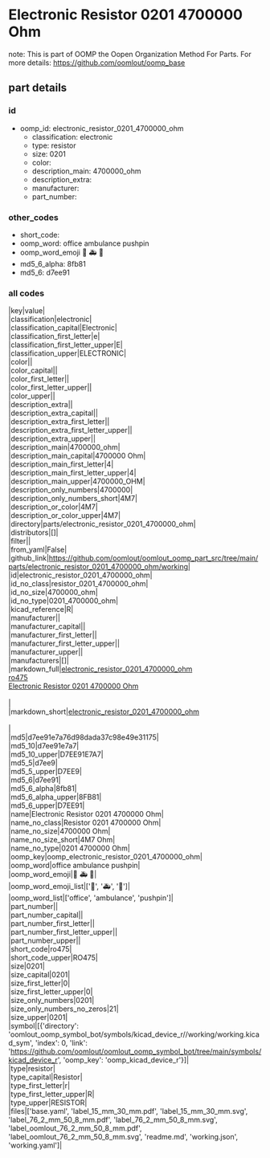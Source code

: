 # Electronic Resistor 0201 4700000 Ohm  

note: This is part of OOMP the Oopen Organization Method For Parts. For more details: https://github.com/oomlout/oomp_base

##  part details





### id
* oomp_id: electronic_resistor_0201_4700000_ohm
  * classification: electronic
  * type: resistor
  * size: 0201
  * color: 
  * description_main: 4700000_ohm
  * description_extra: 
  * manufacturer: 
  * part_number: 

### other_codes
* short_code: 
* oomp_word: office ambulance pushpin
* oomp_word_emoji :office: :ambulance: :pushpin:
* md5_6_alpha: 8fb81
* md5_6: d7ee91

### all codes 
|key|value|  
|classification|electronic|  
|classification_capital|Electronic|  
|classification_first_letter|e|  
|classification_first_letter_upper|E|  
|classification_upper|ELECTRONIC|  
|color||  
|color_capital||  
|color_first_letter||  
|color_first_letter_upper||  
|color_upper||  
|description_extra||  
|description_extra_capital||  
|description_extra_first_letter||  
|description_extra_first_letter_upper||  
|description_extra_upper||  
|description_main|4700000_ohm|  
|description_main_capital|4700000 Ohm|  
|description_main_first_letter|4|  
|description_main_first_letter_upper|4|  
|description_main_upper|4700000_OHM|  
|description_only_numbers|4700000|  
|description_only_numbers_short|4M7|  
|description_or_color|4M7|  
|description_or_color_upper|4M7|  
|directory|parts/electronic_resistor_0201_4700000_ohm|  
|distributors|[]|  
|filter||  
|from_yaml|False|  
|github_link|https://github.com/oomlout/oomlout_oomp_part_src/tree/main/parts/electronic_resistor_0201_4700000_ohm/working|  
|id|electronic_resistor_0201_4700000_ohm|  
|id_no_class|resistor_0201_4700000_ohm|  
|id_no_size|4700000_ohm|  
|id_no_type|0201_4700000_ohm|  
|kicad_reference|R|  
|manufacturer||  
|manufacturer_capital||  
|manufacturer_first_letter||  
|manufacturer_first_letter_upper||  
|manufacturer_upper||  
|manufacturers|[]|  
|markdown_full|[electronic_resistor_0201_4700000_ohm](https://github.com/oomlout/oomlout_oomp_part_src/tree/main/parts/electronic_resistor_0201_4700000_ohm/working)<br>[ro475](https://github.com/oomlout/oomlout_oomp_part_src/tree/main/parts/electronic_resistor_0201_4700000_ohm/working)<br>[Electronic Resistor 0201 4700000 Ohm](https://github.com/oomlout/oomlout_oomp_part_src/tree/main/parts/electronic_resistor_0201_4700000_ohm/working)<br><br>|  
|markdown_short|[electronic_resistor_0201_4700000_ohm](https://github.com/oomlout/oomlout_oomp_part_src/tree/main/parts/electronic_resistor_0201_4700000_ohm/working)<br><br>|  
|md5|d7ee91e7a76d98dada37c98e49e31175|  
|md5_10|d7ee91e7a7|  
|md5_10_upper|D7EE91E7A7|  
|md5_5|d7ee9|  
|md5_5_upper|D7EE9|  
|md5_6|d7ee91|  
|md5_6_alpha|8fb81|  
|md5_6_alpha_upper|8FB81|  
|md5_6_upper|D7EE91|  
|name|Electronic Resistor 0201 4700000 Ohm|  
|name_no_class|Resistor 0201 4700000 Ohm|  
|name_no_size|4700000 Ohm|  
|name_no_size_short|4M7 Ohm|  
|name_no_type|0201 4700000 Ohm|  
|oomp_key|oomp_electronic_resistor_0201_4700000_ohm|  
|oomp_word|office ambulance pushpin|  
|oomp_word_emoji|:office: :ambulance: :pushpin:|  
|oomp_word_emoji_list|[':office:', ':ambulance:', ':pushpin:']|  
|oomp_word_list|['office', 'ambulance', 'pushpin']|  
|part_number||  
|part_number_capital||  
|part_number_first_letter||  
|part_number_first_letter_upper||  
|part_number_upper||  
|short_code|ro475|  
|short_code_upper|RO475|  
|size|0201|  
|size_capital|0201|  
|size_first_letter|0|  
|size_first_letter_upper|0|  
|size_only_numbers|0201|  
|size_only_numbers_no_zeros|21|  
|size_upper|0201|  
|symbol|[{'directory': 'oomlout_oomp_symbol_bot/symbols/kicad_device_r//working/working.kicad_sym', 'index': 0, 'link': 'https://github.com/oomlout/oomlout_oomp_symbol_bot/tree/main/symbols/kicad_device_r', 'oomp_key': 'oomp_kicad_device_r'}]|  
|type|resistor|  
|type_capital|Resistor|  
|type_first_letter|r|  
|type_first_letter_upper|R|  
|type_upper|RESISTOR|  
|files|['base.yaml', 'label_15_mm_30_mm.pdf', 'label_15_mm_30_mm.svg', 'label_76_2_mm_50_8_mm.pdf', 'label_76_2_mm_50_8_mm.svg', 'label_oomlout_76_2_mm_50_8_mm.pdf', 'label_oomlout_76_2_mm_50_8_mm.svg', 'readme.md', 'working.json', 'working.yaml']|  

